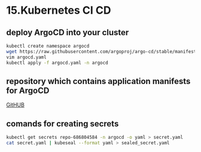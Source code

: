 # 15.Kubernetes CI CD

## deploy ArgoCD into your cluster

```bash
kubectl create namespace argocd
wget https://raw.githubusercontent.com/argoproj/argo-cd/stable/manifests/install.yaml -O argocd.yaml
vim argocd.yaml
kubectl apply -f argocd.yaml -n argocd
```
## repository which contains application manifests for ArgoCD

[GitHUB](https://github.com/NataliaBelogolovaya/app-argocd.git)

## comands for creating secrets 

```bash
kubectl get secrets repo-686804584 -n argocd -o yaml > secret.yaml
cat secret.yaml | kubeseal --format yaml > sealed_secret.yaml
```
